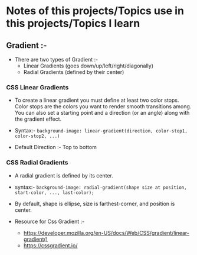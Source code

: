 
# Notes of this projects/Topics use in this projects/Topics I learn

## Gradient :-
- There are two types of Gradient :-
    - Linear Gradients (goes down/up/left/right/diagonally)
    - Radial Gradients (defined by their center)

### CSS Linear Gradients
- To create a linear gradient you must define at least two color stops. Color stops are the colors you want to render smooth transitions among. You can also set a starting point and a direction (or an angle) along with the gradient effect.

- Syntax:- `background-image: linear-gradient(direction, color-stop1, color-stop2, ...)`
- Default Direction :- Top to bottom
### CSS Radial Gradients
- A radial gradient is defined by its center.
- syntax:- `background-image: radial-gradient(shape size at position, start-color, ..., last-color);`
- By default, shape is ellipse, size is farthest-corner, and position is center.

- Resource  for Css Gradient :-
    - https://developer.mozilla.org/en-US/docs/Web/CSS/gradient/linear-gradient()
    - https://cssgradient.io/

